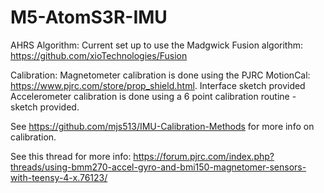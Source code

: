 # M5-AtomS3R-IMU

AHRS Algorithm:
Current set up to use the Madgwick Fusion algorithm: https://github.com/xioTechnologies/Fusion

Calibration:
Magnetometer calibration is done using the PJRC MotionCal: https://www.pjrc.com/store/prop_shield.html.  Interface sketch provided
Accelerometer calibration is done using a 6 point calibration routine - sketch provided.

See https://github.com/mjs513/IMU-Calibration-Methods for more info on calibration.

See this thread for more info: https://forum.pjrc.com/index.php?threads/using-bmm270-accel-gyro-and-bmi150-magnetomer-sensors-with-teensy-4-x.76123/

